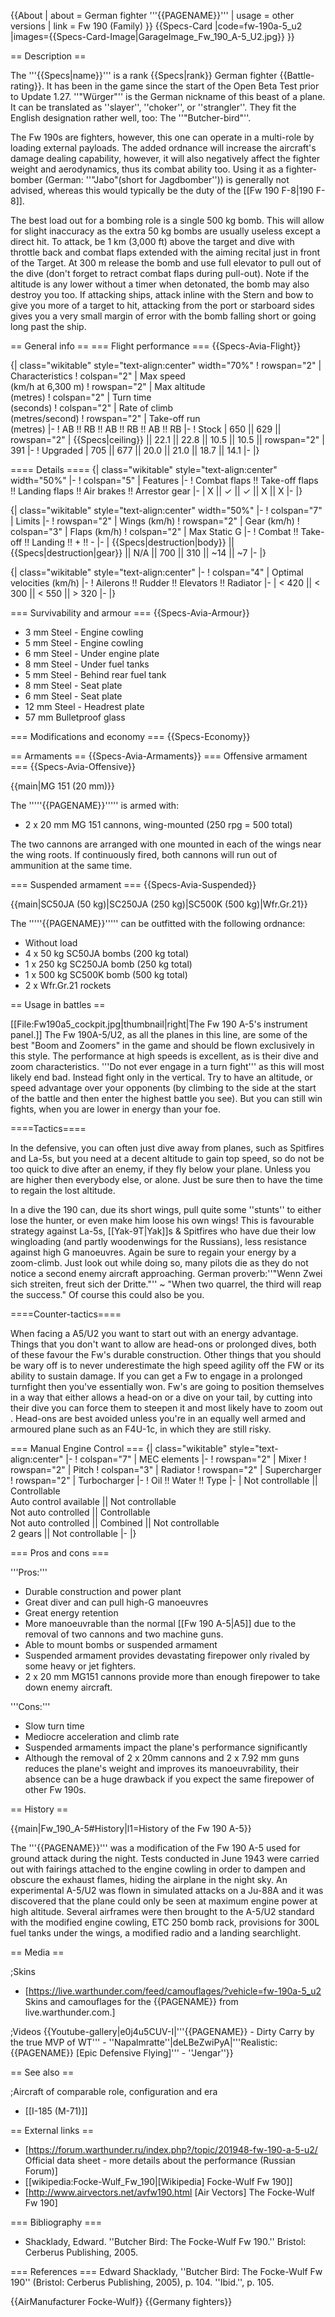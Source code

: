 {{About
| about = German fighter '''{{PAGENAME}}'''
| usage = other versions
| link = Fw 190 (Family)
}}
{{Specs-Card
|code=fw-190a-5_u2
|images={{Specs-Card-Image|GarageImage_Fw_190_A-5_U2.jpg}}
}}

== Description ==

<!-- ''In the description, the first part should be about the history of and the creation and combat usage of the aircraft, as well as its key features. In the second part, tell the reader about the aircraft in the game. Insert a screenshot of the vehicle, so that if the novice player does not remember the vehicle by name, he will immediately understand what kind of vehicle the article is talking about.'' -->

The '''{{Specs|name}}''' is a rank {{Specs|rank}} German fighter {{Battle-rating}}. It has been in the game since the start of the Open Beta Test prior to Update 1.27. ''"Würger"'' is the German nickname of this beast of a plane. It can be translated as ''slayer'', ''choker'', or ''strangler''. They fit the English designation rather well, too: The ''"Butcher-bird"''.

The Fw 190s are fighters, however, this one can operate in a multi-role by loading external payloads. The added ordnance will increase the aircraft's damage dealing capability, however, it will also negatively affect the fighter weight and aerodynamics, thus its combat ability too. Using it as a fighter-bomber (German: ''"Jabo"(short for Jagdbomber'')) is generally not advised, whereas this would typically be the duty of the [[Fw 190 F-8|190 F-8]].

The best load out for a bombing role is a single 500 kg bomb. This will allow for slight inaccuracy as the extra 50 kg bombs are usually useless except a direct hit. To attack, be 1 km (3,000 ft) above the target and dive with throttle back and combat flaps extended with the aiming recital just in front of the Target. At 300 m release the bomb and use full elevator to pull out of the dive (don't forget to retract combat flaps during pull-out). Note if the altitude is any lower without a timer when detonated, the bomb may also destroy you too. If attacking ships, attack inline with the Stern and bow to give you more of a target to hit, attacking from the port or starboard sides gives you a very small margin of error with the bomb falling short or going long past the ship.

== General info ==
=== Flight performance ===
{{Specs-Avia-Flight}}

<!-- ''Describe how the aircraft behaves in the air. Speed, manoeuvrability, acceleration and allowable loads - these are the most important characteristics of the vehicle.'' -->

{| class="wikitable" style="text-align:center" width="70%"
! rowspan="2" | Characteristics
! colspan="2" | Max speed<br>(km/h at 6,300 m)
! rowspan="2" | Max altitude<br>(metres)
! colspan="2" | Turn time<br>(seconds)
! colspan="2" | Rate of climb<br>(metres/second)
! rowspan="2" | Take-off run<br>(metres)
|-
! AB !! RB !! AB !! RB !! AB !! RB
|-
! Stock
| 650 || 629 || rowspan="2" | {{Specs|ceiling}} || 22.1 || 22.8 || 10.5 || 10.5 || rowspan="2" | 391
|-
! Upgraded
| 705 || 677 || 20.0 || 21.0 || 18.7 || 14.1
|-
|}

==== Details ====
{| class="wikitable" style="text-align:center" width="50%"
|-
! colspan="5" | Features
|-
! Combat flaps !! Take-off flaps !! Landing flaps !! Air brakes !! Arrestor gear
|-
| X || ✓ || ✓ || X || X <!-- ✓ -->
|-
|}

{| class="wikitable" style="text-align:center" width="50%"
|-
! colspan="7" | Limits
|-
! rowspan="2" | Wings (km/h)
! rowspan="2" | Gear (km/h)
! colspan="3" | Flaps (km/h)
! colspan="2" | Max Static G
|-
! Combat !! Take-off !! Landing !! + !! -
|-
| {{Specs|destruction|body}} || {{Specs|destruction|gear}} || N/A || 700 || 310 || ~14 || ~7
|-
|}

{| class="wikitable" style="text-align:center"
|-
! colspan="4" | Optimal velocities (km/h)
|-
! Ailerons !! Rudder !! Elevators !! Radiator
|-
| < 420 || < 300 || < 550 || > 320
|-
|}

=== Survivability and armour ===
{{Specs-Avia-Armour}}

<!-- ''Examine the survivability of the aircraft. Note how vulnerable the structure is and how secure the pilot is, whether the fuel tanks are armoured, etc. Describe the armour, if there is any, and also mention the vulnerability of other critical aircraft systems.'' -->

- 3 mm Steel - Engine cowling
- 5 mm Steel - Engine cowling
- 6 mm Steel - Under engine plate
- 8 mm Steel - Under fuel tanks
- 5 mm Steel - Behind rear fuel tank
- 8 mm Steel - Seat plate
- 6 mm Steel - Seat plate
- 12 mm Steel - Headrest plate
- 57 mm Bulletproof glass

=== Modifications and economy ===
{{Specs-Economy}}

== Armaments ==
{{Specs-Avia-Armaments}}
=== Offensive armament ===
{{Specs-Avia-Offensive}}

<!-- ''Describe the offensive armament of the aircraft, if any. Describe how effective the cannons and machine guns are in a battle, and also what belts or drums are better to use. If there is no offensive weaponry, delete this subsection.'' -->

{{main|MG 151 (20 mm)}}

The '''''{{PAGENAME}}''''' is armed with:

- 2 x 20 mm MG 151 cannons, wing-mounted (250 rpg = 500 total)

The two cannons are arranged with one mounted in each of the wings near the wing roots. If continuously fired, both cannons will run out of ammunition at the same time.

=== Suspended armament ===
{{Specs-Avia-Suspended}}

<!-- ''Describe the aircraft's suspended armament: additional cannons under the wings, bombs, rockets and torpedoes. This section is especially important for bombers and attackers. If there is no suspended weaponry remove this subsection.'' -->

{{main|SC50JA (50 kg)|SC250JA (250 kg)|SC500K (500 kg)|Wfr.Gr.21}}

The '''''{{PAGENAME}}''''' can be outfitted with the following ordnance:

- Without load
- 4 x 50 kg SC50JA bombs (200 kg total)
- 1 x 250 kg SC250JA bomb (250 kg total)
- 1 x 500 kg SC500K bomb (500 kg total)
- 2 x Wfr.Gr.21 rockets

== Usage in battles ==

<!-- ''Describe the tactics of playing in the aircraft, the features of using aircraft in a team and advice on tactics. Refrain from creating a "guide" - do not impose a single point of view, but instead, give the reader food for thought. Examine the most dangerous enemies and give recommendations on fighting them. If necessary, note the specifics of the game in different modes (AB, RB, SB).'' -->

[[File:Fw190a5_cockpit.jpg|thumbnail|right|The Fw 190 A-5's instrument panel.]]
The Fw 190A-5/U2, as all the planes in this line, are some of the best "Boom and Zoomers" in the game and should be flown exclusively in this style. The performance at high speeds is excellent, as is their dive and zoom characteristics. '''Do not ever engage in a turn fight''' as this will most likely end bad. Instead fight only in the vertical. Try to have an altitude, or speed advantage over your opponents (by climbing to the side at the start of the battle and then enter the highest battle you see). But you can still win fights, when you are lower in energy than your foe.

====Tactics====

<!--Specific methods of play in different situations, label the methods with pros and cons (if possible) based on vehicle's performances (i.e. Me 262 playing as a fighter or anti-bomber)-->

In the defensive, you can often just dive away from planes, such as Spitfires and La-5s, but you need at a decent altitude to gain top speed, so do not be too quick to dive after an enemy, if they fly below your plane. Unless you are higher then everybody else, or alone. Just be sure then to have the time to regain the lost altitude.

In a dive the 190 can, due its short wings, pull quite some ''stunts'' to either lose the hunter, or even make him loose his own wings! This is favourable strategy against La-5s, [[Yak-9T|Yak]]s & Spitfires who have due their low wingloading (and partly woodenwings for the Russians), less resistance against high G manoeuvres. Again be sure to regain your energy by a zoom-climb. Just look out while doing so, many pilots die as they do not notice a second enemy aircraft approaching. German proverb:''"Wenn Zwei sich streiten, freut sich der Dritte."'' ~ "When two quarrel, the third will reap the success." Of course this could also be you.

====Counter-tactics====

<!--What to expect, if it would be in command of the enemy and how to counter it. (i.e. They will most likely BnZ, etc.)-->

When facing a A5/U2 you want to start out with an energy advantage. Things that you don't want to allow are head-ons or prolonged dives, both of these favour the Fw's durable construction. Other things that you should be wary off is to never underestimate the high speed agility off the FW or its ability to sustain damage. If you can get a Fw to engage in a prolonged turnfight then you've essentially won. Fw's are going to position themselves in a way that either allows a head-on or a dive on your tail, by cutting into their dive you can force them to steepen it and most likely have to zoom out . Head-ons are best avoided unless you're in an equally well armed and armoured plane such as an F4U-1c, in which they are still risky.

=== Manual Engine Control ===
{| class="wikitable" style="text-align:center"
|-
! colspan="7" | MEC elements
|-
! rowspan="2" | Mixer
! rowspan="2" | Pitch
! colspan="3" | Radiator
! rowspan="2" | Supercharger
! rowspan="2" | Turbocharger
|-
! Oil !! Water !! Type
|-
| Not controllable || Controllable<br>Auto control available || Not controllable<br>Not auto controlled || Controllable<br>Not auto controlled || Combined || Not controllable<br>2 gears || Not controllable
|-
|}

=== Pros and cons ===

<!-- ''Summarise and briefly evaluate the vehicle in terms of its characteristics and combat effectiveness. Mark its pros and cons in the bulleted list. Try not to use more than 6 points for each of the characteristics. Avoid using categorical definitions such as "bad", "good" and the like - use substitutions with softer forms such as "inadequate" and "effective".'' -->

'''Pros:'''

- Durable construction and power plant
- Great diver and can pull high-G manoeuvres
- Great energy retention
- More manoeuvrable than the normal [[Fw 190 A-5|A5]] due to the removal of two cannons and two machine guns.
- Able to mount bombs or suspended armament
- Suspended armament provides devastating firepower only rivaled by some heavy or jet fighters.
- 2 x 20 mm MG151 cannons provide more than enough firepower to take down enemy aircraft.

'''Cons:'''

- Slow turn time
- Mediocre acceleration and climb rate
- Suspended armaments impact the plane's performance significantly
- Although the removal of 2 x 20mm cannons and 2 x 7.92 mm guns reduces the plane's weight and improves its manoeuvrability, their absence can be a huge drawback if you expect the same firepower of other Fw 190s.

== History ==

<!-- ''Describe the history of the creation and combat usage of the aircraft in more detail than in the introduction. If the historical reference turns out to be too long, take it to a separate article, taking a link to the article about the vehicle and adding a block "/History" (example: <nowiki>https://wiki.warthunder.com/(Vehicle-name)/History</nowiki>) and add a link to it here using the <code>main</code> template. Be sure to reference text and sources by using <code><nowiki><ref></ref></nowiki></code>, as well as adding them at the end of the article with <code><nowiki><references /></nowiki></code>. This section may also include the vehicle's dev blog entry (if applicable) and the in-game encyclopedia description (under <code><nowiki>=== In-game description ===</nowiki></code>, also if applicable).'' -->

{{main|Fw_190_A-5#History|l1=History of the Fw 190 A-5}}

The '''{{PAGENAME}}''' was a modification of the Fw 190 A-5 used for ground attack during the night. Tests conducted in June 1943 were carried out with fairings attached to the engine cowling in order to dampen and obscure the exhaust flames, hiding the airplane in the night sky. An experimental A-5/U2 was flown in simulated attacks on a Ju-88A and it was discovered that the plane could only be seen at maximum engine power at high altitude.<ref name="Shacklady1" /> Several airframes were then brought to the A-5/U2 standard with the modified engine cowling, ETC 250 bomb rack, provisions for 300L fuel tanks under the wings, a modified radio and a landing searchlight.<ref name="Shacklady2" />

== Media ==

<!-- ''Excellent additions to the article would be video guides, screenshots from the game, and photos.'' -->

;Skins

- [https://live.warthunder.com/feed/camouflages/?vehicle=fw-190a-5_u2 Skins and camouflages for the {{PAGENAME}} from live.warthunder.com.]

;Videos
{{Youtube-gallery|e0j4u5CUV-I|'''{{PAGENAME}} - Dirty Carry by the true MVP of WT''' - ''Napalmratte''|deLBeZwiPyA|'''Realistic: {{PAGENAME}} [Epic Defensive Flying]''' - ''Jengar''}}

== See also ==

<!-- ''Links to the articles on the War Thunder Wiki that you think will be useful for the reader, for example:''
* ''reference to the series of the aircraft;''
* ''links to approximate analogues of other nations and research trees.'' -->

;Aircraft of comparable role, configuration and era

- [[I-185 (M-71)]]

== External links ==

<!-- ''Paste links to sources and external resources, such as:''
* ''topic on the official game forum;''
* ''other literature.'' -->

- [https://forum.warthunder.ru/index.php?/topic/201948-fw-190-a-5-u2/ Official data sheet - more details about the performance (Russian Forum)]
- [[wikipedia:Focke-Wulf_Fw_190|[Wikipedia] Focke-Wulf Fw 190]]
- [http://www.airvectors.net/avfw190.html <nowiki>[Air Vectors]</nowiki> The Focke-Wulf Fw 190]

=== Bibliography ===

- Shacklady, Edward. ''Butcher Bird: The Focke-Wulf Fw 190.'' Bristol: Cerberus Publishing, 2005.

=== References ===
<references>
<ref name="Shacklady1">Edward Shacklady, ''Butcher Bird: The Focke-Wulf Fw 190'' (Bristol: Cerberus Publishing, 2005), p. 104.</ref>
<ref name="Shacklady2">''Ibid.'', p. 105.</ref>
</references>

{{AirManufacturer Focke-Wulf}}
{{Germany fighters}}
